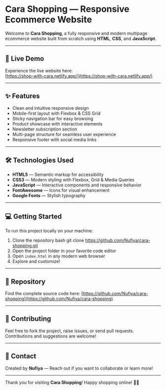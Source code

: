
# Cara Shopping — Responsive Ecommerce Website

Welcome to **Cara Shopping**, a fully responsive and modern multipage ecommerce website built from scratch using **HTML**, **CSS**, and **JavaScript**.

---

## 🚀 Live Demo

Experience the live website here:  
[https://shop-with-cara.netlify.app/](https://shop-with-cara.netlify.app/)

---

## ✨ Features

- Clean and intuitive responsive design  
- Mobile-first layout with Flexbox & CSS Grid  
- Sticky navigation bar for easy browsing  
- Product showcase with interactive elements  
- Newsletter subscription section  
- Multi-page structure for seamless user experience  
- Responsive footer with social media links  

---

## 🛠️ Technologies Used

- **HTML5** — Semantic markup for accessibility  
- **CSS3** — Modern styling with Flexbox, Grid & Media Queries  
- **JavaScript** — Interactive components and responsive behavior  
- **FontAwesome** — Icons for visual enhancement  
- **Google Fonts** — Stylish typography  

---

## 💻 Getting Started

To run this project locally on your machine:

1. Clone the repository
bash
   git clone https://github.com/Nufiya/cara-shopping.git
3. Open the project folder in your favorite code editor
4. Open `index.html` in any modern web browser
5. Explore and customize!

---

## 📂 Repository

Find the complete source code here:
[https://github.com/Nufiya/cara-shopping](https://github.com/Nufiya/cara-shopping)

---

## 🤝 Contributing

Feel free to fork the project, raise issues, or send pull requests. Contributions and suggestions are welcome!

---

## 📧 Contact

Created by **Nufiya** — Reach out if you want to collaborate or learn more!

---

Thank you for visiting **Cara Shopping**! Happy shopping online! 🛒✨
